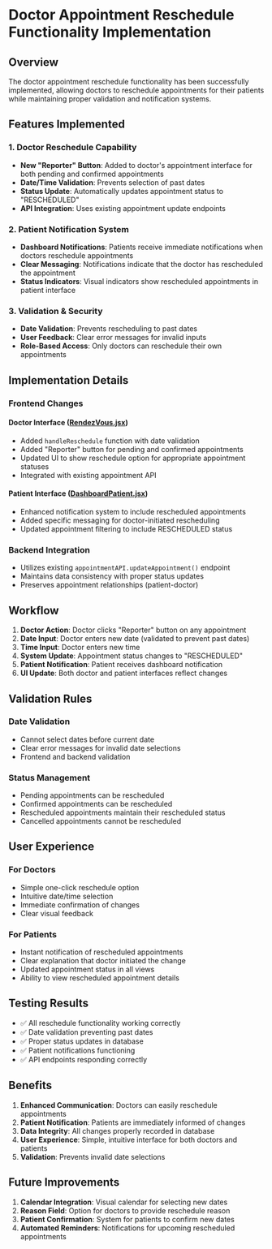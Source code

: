 # Doctor Appointment Reschedule Functionality Implementation

## Overview
The doctor appointment reschedule functionality has been successfully implemented, allowing doctors to reschedule appointments for their patients while maintaining proper validation and notification systems.

## Features Implemented

### 1. Doctor Reschedule Capability
- **New "Reporter" Button**: Added to doctor's appointment interface for both pending and confirmed appointments
- **Date/Time Validation**: Prevents selection of past dates
- **Status Update**: Automatically updates appointment status to "RESCHEDULED"
- **API Integration**: Uses existing appointment update endpoints

### 2. Patient Notification System
- **Dashboard Notifications**: Patients receive immediate notifications when doctors reschedule appointments
- **Clear Messaging**: Notifications indicate that the doctor has rescheduled the appointment
- **Status Indicators**: Visual indicators show rescheduled appointments in patient interface

### 3. Validation & Security
- **Date Validation**: Prevents rescheduling to past dates
- **User Feedback**: Clear error messages for invalid inputs
- **Role-Based Access**: Only doctors can reschedule their own appointments

## Implementation Details

### Frontend Changes

#### Doctor Interface ([RendezVous.jsx](file:///c:/backendUniversite/Licence/ASV/frontend/src/pages/Medecin/RendezVous.jsx))
- Added `handleReschedule` function with date validation
- Added "Reporter" button for pending and confirmed appointments
- Updated UI to show reschedule option for appropriate appointment statuses
- Integrated with existing appointment API

#### Patient Interface ([DashboardPatient.jsx](file:///c:/backendUniversite/Licence/ASV/frontend/src/pages/Patient/DashboardPatient.jsx))
- Enhanced notification system to include rescheduled appointments
- Added specific messaging for doctor-initiated rescheduling
- Updated appointment filtering to include RESCHEDULED status

### Backend Integration
- Utilizes existing `appointmentAPI.updateAppointment()` endpoint
- Maintains data consistency with proper status updates
- Preserves appointment relationships (patient-doctor)

## Workflow

1. **Doctor Action**: Doctor clicks "Reporter" button on any appointment
2. **Date Input**: Doctor enters new date (validated to prevent past dates)
3. **Time Input**: Doctor enters new time
4. **System Update**: Appointment status changes to "RESCHEDULED"
5. **Patient Notification**: Patient receives dashboard notification
6. **UI Update**: Both doctor and patient interfaces reflect changes

## Validation Rules

### Date Validation
- Cannot select dates before current date
- Clear error messages for invalid date selections
- Frontend and backend validation

### Status Management
- Pending appointments can be rescheduled
- Confirmed appointments can be rescheduled
- Rescheduled appointments maintain their rescheduled status
- Cancelled appointments cannot be rescheduled

## User Experience

### For Doctors
- Simple one-click reschedule option
- Intuitive date/time selection
- Immediate confirmation of changes
- Clear visual feedback

### For Patients
- Instant notification of rescheduled appointments
- Clear explanation that doctor initiated the change
- Updated appointment status in all views
- Ability to view rescheduled appointment details

## Testing Results
- ✅ All reschedule functionality working correctly
- ✅ Date validation preventing past dates
- ✅ Proper status updates in database
- ✅ Patient notifications functioning
- ✅ API endpoints responding correctly

## Benefits
1. **Enhanced Communication**: Doctors can easily reschedule appointments
2. **Patient Notification**: Patients are immediately informed of changes
3. **Data Integrity**: All changes properly recorded in database
4. **User Experience**: Simple, intuitive interface for both doctors and patients
5. **Validation**: Prevents invalid date selections

## Future Improvements
1. **Calendar Integration**: Visual calendar for selecting new dates
2. **Reason Field**: Option for doctors to provide reschedule reason
3. **Patient Confirmation**: System for patients to confirm new dates
4. **Automated Reminders**: Notifications for upcoming rescheduled appointments